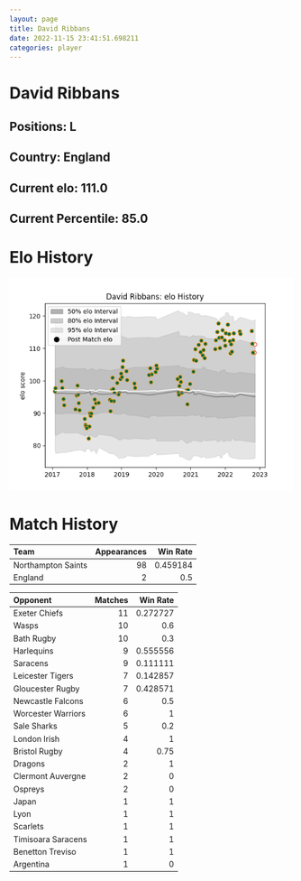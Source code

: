 ```yaml
---  
layout: page  
title: David Ribbans  
date: 2022-11-15 23:41:51.698211  
categories: player  
---
```

# David Ribbans

## Positions: L

## Country: England

## Current elo: 111.0

## Current Percentile: 85.0

# Elo History


![elo history](history_DavidRibbans.png)
# Match History


| Team               |   Appearances |   Win Rate |
|:-------------------|--------------:|-----------:|
| Northampton Saints |            98 |   0.459184 |
| England            |             2 |   0.5      |

| Opponent           |   Matches |   Win Rate |
|:-------------------|----------:|-----------:|
| Exeter Chiefs      |        11 |   0.272727 |
| Wasps              |        10 |   0.6      |
| Bath Rugby         |        10 |   0.3      |
| Harlequins         |         9 |   0.555556 |
| Saracens           |         9 |   0.111111 |
| Leicester Tigers   |         7 |   0.142857 |
| Gloucester Rugby   |         7 |   0.428571 |
| Newcastle Falcons  |         6 |   0.5      |
| Worcester Warriors |         6 |   1        |
| Sale Sharks        |         5 |   0.2      |
| London Irish       |         4 |   1        |
| Bristol Rugby      |         4 |   0.75     |
| Dragons            |         2 |   1        |
| Clermont Auvergne  |         2 |   0        |
| Ospreys            |         2 |   0        |
| Japan              |         1 |   1        |
| Lyon               |         1 |   1        |
| Scarlets           |         1 |   1        |
| Timisoara Saracens |         1 |   1        |
| Benetton Treviso   |         1 |   1        |
| Argentina          |         1 |   0        |